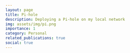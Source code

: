 ```yaml
---
layout: page
title: Pi-hole
description: Deploying a Pi-hole on my local network
img: assets/img/pi.png
importance: 1
category: Personal
related_publications: true
social: true
---
```



